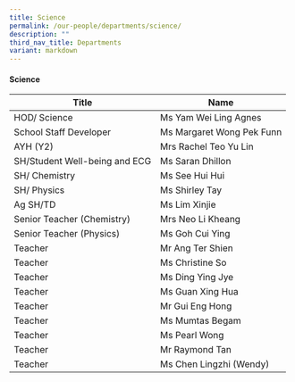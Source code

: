 ```yaml
---
title: Science
permalink: /our-people/departments/science/
description: ""
third_nav_title: Departments
variant: markdown
---
```

#### Science

| Title | Name |
|---|---|
| HOD/ Science | Ms Yam Wei Ling Agnes |
| School Staff Developer | Ms Margaret Wong Pek Funn  |
| AYH (Y2) | Mrs Rachel Teo Yu Lin |
| SH/Student Well-being and ECG | Ms Saran Dhillon |
| SH/ Chemistry | Ms See Hui Hui |
| SH/ Physics | Ms Shirley Tay |
| Ag SH/TD | Ms Lim Xinjie |
| Senior Teacher (Chemistry) | Mrs Neo Li Kheang |
| Senior Teacher (Physics) | Ms Goh Cui Ying |
| Teacher | Mr Ang Ter Shien |
| Teacher | Ms Christine So  |
| Teacher  | Ms Ding Ying Jye |
| Teacher  | Ms Guan Xing Hua |
| Teacher  | Mr Gui Eng Hong |
| Teacher | Ms Mumtas Begam |
| Teacher  | Ms Pearl Wong |
| Teacher | Mr Raymond Tan |
| Teacher  | Ms Chen Lingzhi (Wendy) |